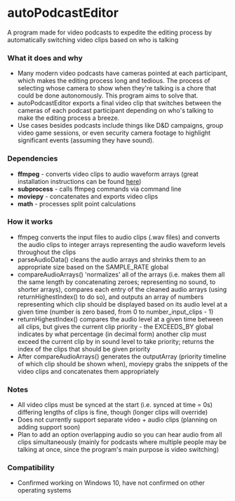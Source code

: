 # autoPodcastEditor
A program made for video podcasts to expedite the editing process by automatically switching video clips based on who is talking

### What it does and why
- Many modern video podcasts have cameras pointed at each participant, which makes the editing process long and tedious. The process of selecting whose camera to show when they're talking is a chore that could be done autonomously. This program aims to solve that.
- autoPodcastEditor exports a final video clip that switches between the cameras of each podcast participant depending on who's talking to make the editing process a breeze.
- Use cases besides podcasts include things like D&D campaigns, group video game sessions, or even security camera footage to highlight significant events (assuming they have sound).

### Dependencies
- **ffmpeg** - converts video clips to audio waveform arrays (great installation instructions can be found [here](https://www.wikihow.com/Install-FFmpeg-on-Windows))
- **subprocess** - calls ffmpeg commands via command line
- **moviepy** - concatenates and exports video clips
- **math** - processes split point calculations

### How it works
- ffmpeg converts the input files to audio clips (.wav files) and converts the audio clips to integer arrays representing the audio waveform levels throughout the clips
- parseAudioData() cleans the audio arrays and shrinks them to an appropriate size based on the SAMPLE_RATE global
- compareAudioArrays() 'normalizes' all of the arrays (i.e. makes them all the same length by concatenating zeroes; representing no sound, to shorter arrays), compares each entry of the cleaned audio arrays (using returnHighestIndex() to do so), and outputs an array of numbers representing which clip should be displayed based on its audio level at a given time (number is zero based, from 0 to number_input_clips - 1)
- returnHighestIndex() compares the audio level at a given time between all clips, but gives the current clip priority - the EXCEEDS_BY global indicates by what percentage (in decimal form) another clip must exceed the current clip by in sound level to take priority; returns the index of the clips that should be given priority
- After compareAudioArrays() generates the outputArray (priority timeline of which clip should be shown when), moviepy grabs the snippets of the video clips and concatenates them appropriately

### Notes
- All video clips must be synced at the start (i.e. synced at time = 0s) differing lengths of clips is fine, though (longer clips will override)
- Does not currently support separate video + audio clips (planning on adding support soon)
- Plan to add an option overlapping audio so you can hear audio from all clips simultaneously (mainly for podcasts where multiple people may be talking at once, since the program's main purpose is video switching)

### Compatibility
- Confirmed working on Windows 10, have not confirmed on other operating systems
